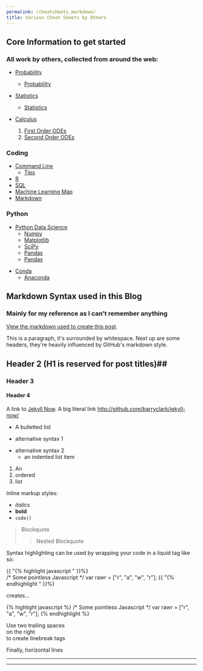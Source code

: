 ```yaml
---
permalink: /cheatsheets_markdown/
title: Various Cheat Sheets by Others
---
```


## Core Information to get started 
### All work by others, collected from around the web:

* [Probability](/cheatsheets/Probability_cheatsheet.pdf)
  - [Probability](/cheatsheets/cheatsheet-probability.pdf)
* [Statistics](/cheatsheets/Statics_cheatsheet.pdf)
  - [Statistics](/cheatsheets/cheatsheet-statistics.pdf)

* [Calculus](/cheatsheets/Calculus.pdf)
  1. [First Order ODEs](/cheatsheets/cheatsheet-first-ode.pdf)
  2. [Second Order ODEs](/cheatsheets/cheatsheet-second-ode.pdf)

### Coding 
* [Command Line](https://ss64.com/nt/)
  - [Tips](https://wiki.tuflow.com/index.php?title=DOS_Window_Tips)
* [R](/cheatsheets/R_cheatsheet.png)
* [SQL](/cheatsheets/SQL.pdf)
* [Machine Learning Map](/cheatsheets/ml_map.png)
* [Markdown](/cheatsheets/markdown-cheatsheet-online.pdf)

### Python
* [Python Data Science](/cheatsheets/PythonForDataScience.pdf)
  - [Numpy](/cheatsheets/Numpy_cheatsheet.pdf)
  - [Matplotlib](/cheatsheets/Matplotlib_cheatsheet.pdf) 
  - [SciPy](/cheatsheets/scipy_cheatsheet.png)
  - [Pandas](/cheatsheets/Pandas_cheatsheet.pdf)
  - [Pandas](/cheatsheets/Pandas_Notes.pdf)

- [Conda](/cheatsheets/conda-cheatsheet.pdf)
  - [Anaconda](/cheatsheets/Anaconda_CheatSheet.pdf)


 



## Markdown Syntax used in this Blog  
### Mainly for my reference as I can't remember anything

[View the markdown used to create this post](https://raw.githubusercontent.com/barryclark/www.jekyllnow.com/gh-pages/_posts/2014-6-19-Markdown-Style-Guide.md).

This is a paragraph, it's surrounded by whitespace. Next up are some headers, they're heavily influenced by GitHub's markdown style.

## Header 2 (H1 is reserved for post titles)##

### Header 3

#### Header 4
 
A link to [Jekyll Now](http://github.com/barryclark/jekyll-now/).
A big literal link <http://github.com/barryclark/jekyll-now/>
  
* A bulletted list
- alternative syntax 1
+ alternative syntax 2
  - an indented list item

1. An
2. ordered
3. list

Inline markup styles: 

- _italics_
- **bold**
- `code()` 
 
> Blockquote
>> Nested Blockquote 
 
Syntax highlighting can be used by wrapping your code in a liquid tag like so:

{{ "{% highlight javascript " }}%}  
/* Some pointless Javascript */
var rawr = ["r", "a", "w", "r"];
{{ "{% endhighlight " }}%}  

creates...

{% highlight javascript %}
/* Some pointless Javascript */
var rawr = ["r", "a", "w", "r"];
{% endhighlight %}
 
Use two trailing spaces  
on the right  
to create linebreak tags  
 
Finally, horizontal lines
 
----
****
